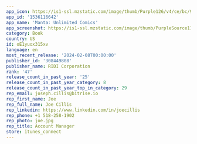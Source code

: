 ```yaml
---
app_icon: https://is1-ssl.mzstatic.com/image/thumb/Purple126/v4/ce/bc/93/cebc9388-111c-dcda-5cc6-df3828472aee/AppIcon-0-0-1x_U007epad-0-7-0-0-85-220.png/1024x1024bb.png
app_id: '1536116642'
app_name: 'Manta: Unlimited Comics'
app_screenshot: https://is1-ssl.mzstatic.com/image/thumb/PurpleSource116/v4/a4/08/b7/a408b7b8-b6f6-a65f-6bcd-a46c125c6346/9d9498ce-f48f-4a96-ae9e-668a38ccbefe_EN_Appstore_U00281242_2208_U0029_01.jpg/1242x2208bb.png
category: Book
country: US
id: oE1yuox315xv
language: en
most_recent_release: '2024-02-08T00:00:00'
publisher_id: '308449808'
publisher_name: RIDI Corporation
rank: '47'
release_count_in_past_year: '25'
release_count_in_past_year_category: 8
release_count_in_past_year_top_in_category: 29
rep_email: joseph.cillis@bitrise.io
rep_first_name: Joe
rep_full_name: Joe Cillis
rep_linkedin: https://www.linkedin.com/in/joecillis
rep_phone: +1 518-258-1902
rep_photo: joe.jpg
rep_title: Account Manager
store: itunes_connect
---
```

